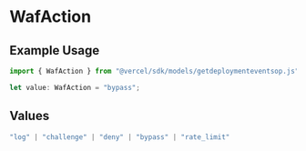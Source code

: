 # WafAction

## Example Usage

```typescript
import { WafAction } from "@vercel/sdk/models/getdeploymenteventsop.js";

let value: WafAction = "bypass";
```

## Values

```typescript
"log" | "challenge" | "deny" | "bypass" | "rate_limit"
```